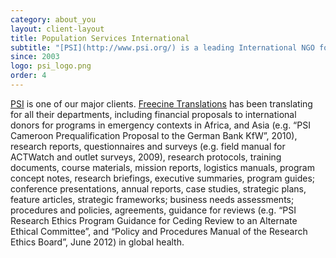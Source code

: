 ```yaml
---
category: about_you
layout: client-layout
title: Population Services International
subtitle: "[PSI](http://www.psi.org/) is a leading International NGO focused on social Marketing and public Health, based in Washington, DC"
since: 2003
logo: psi_logo.png
order: 4
---
```

[PSI](http://www.psi.org/) is one of our major clients. [Freecine Translations](http://freecinetranslations.com/) has been translating for all their departments, including financial proposals to international donors for programs in emergency contexts in Africa, and Asia (e.g. “PSI Cameroon Prequalification Proposal to the German Bank KfW”, 2010), research reports, questionnaires and surveys (e.g. field manual for ACTWatch and outlet surveys, 2009), research protocols, training documents, course materials, mission reports, logistics manuals, program concept notes, research briefings, executive summaries, program guides; conference presentations, annual reports, case studies, strategic plans, feature articles, strategic frameworks; business needs assessments; procedures and policies, agreements, guidance for reviews (e.g. “PSI Research Ethics Program Guidance for Ceding Review to an Alternate Ethical Committee”, and “Policy and Procedures Manual of the Research Ethics Board”, June 2012) in global health.
